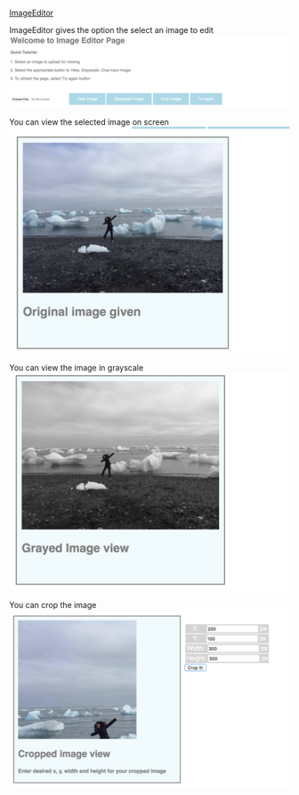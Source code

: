 [ImageEditor](https://codepen.io/parinaz77/pen/VzGLOb)

ImageEditor gives the option the select an image to edit
![pic1](/public/4.png)

You can view the selected image on screen
![pic1](/public/1.png)

You can view the image in grayscale
![pic1](/public/2.png)

You can crop the image
![pic1](/public/3.png)
